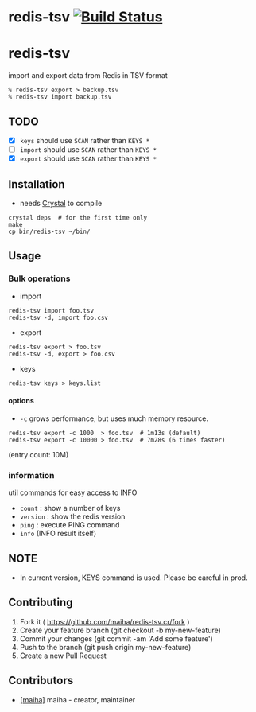 # redis-tsv [![Build Status](https://travis-ci.org/maiha/redis-tsv.cr.svg?branch=master)](https://travis-ci.org/maiha/redis-tsv.cr)

# redis-tsv

import and export data from Redis in TSV format

```shell
% redis-tsv export > backup.tsv
% redis-tsv import backup.tsv
```

## TODO

- [x] `keys` should use `SCAN` rather than `KEYS *`
- [ ] `import` should use `SCAN` rather than `KEYS *`
- [x] `export` should use `SCAN` rather than `KEYS *`

## Installation

- needs [Crystal](http://crystal-lang.org/) to compile

```shell
crystal deps  # for the first time only
make
cp bin/redis-tsv ~/bin/
```

## Usage

### Bulk operations

- import

```
redis-tsv import foo.tsv
redis-tsv -d, import foo.csv
```

- export

```
redis-tsv export > foo.tsv
redis-tsv -d, export > foo.csv
```

- keys

```
redis-tsv keys > keys.list
```

#### options

- `-c` grows performance, but uses much memory resource.

```
redis-tsv export -c 1000  > foo.tsv  # 1m13s (default)
redis-tsv export -c 10000 > foo.tsv  # 7m28s (6 times faster)
```
(entry count: 10M)


### information

util commands for easy access to INFO

- `count` : show a number of keys
- `version` : show the redis version
- `ping` : execute PING command
- `info` (INFO result itself)

## NOTE

- In current version, KEYS command is used. Please be careful in prod.

## Contributing

1. Fork it ( https://github.com/maiha/redis-tsv.cr/fork )
2. Create your feature branch (git checkout -b my-new-feature)
3. Commit your changes (git commit -am 'Add some feature')
4. Push to the branch (git push origin my-new-feature)
5. Create a new Pull Request

## Contributors

- [[maiha]](https://github.com/maiha) maiha - creator, maintainer
